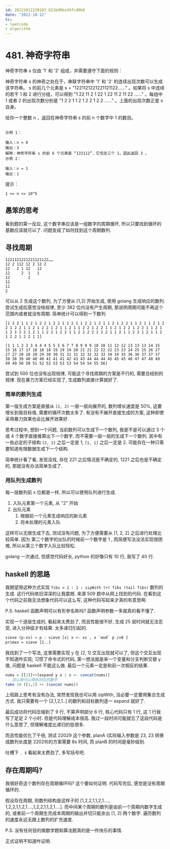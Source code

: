 ```yaml
---
id: 20221012220103_621bd0ba39fc48b0
date: "2022-10-12"
tc:
- leetcode
- algorithm
---
```


# 481. 神奇字符串

神奇字符串 s 仅由 '1' 和 '2' 组成，并需要遵守下面的规则：

神奇字符串 s 的神奇之处在于，串联字符串中 '1' 和 '2' 的连续出现次数可以生成该字符串。
s 的前几个元素是 s = "1221121221221121122……" 。如果将 s 中连续的若干 1 和 2 进行分组，可以得到 "1 22 11 2 1 22 1 22 11 2 11 22 ......" 。每组中 1 或者 2 的出现次数分别是 "1 2 2 1 1 2 1 2 2 1 2 2 ......" 。上面的出现次数正是 s 自身。

给你一个整数 n ，返回在神奇字符串 s 的前 n 个数字中 1 的数目。

```

示例 1：

输入：n = 6
输出：3
解释：神奇字符串 s 的前 6 个元素是 “122112”，它包含三个 1，因此返回 3 。
示例 2：

输入：n = 1
输出：1

```

提示：

`1 <= n <= 10^5`

## 愚笨的思考

看到题的第一反应, 这个数字串应该是一组数字的周期循环, 所以只要找到循环的基数应该就可以了. 问题变成了如何找到这个周期数列.

## 寻找周期

```
1221121221221121122……
12 2 112 12 2 12 2
12   2 1 12   12
12     2  1   1
12        2
12
11
2
```

可以从 2 生成这个数列, 为了方便从 [1,2] 开始生成, 使用 golang 生成响应的数列.尝试生成后感觉没啥规律, 至少 382 位内没有产生周期, 那说明周期可能不再这个范围内或者就没有周期. 简单统计可以得到一下数列

```
[1 2 2 1 1 2 1 2 2 1 2 2 1 1 2 1 1 2 2 1 2 1 1 2 1 2 2 1 1 2 1 1 2 1 2 2 1 2 2 1 1 2 1 2 2 1 2 1 1 2 1 1 2 2 1 2 2 1 1 2 1 2 2 1 2 2 1 1 2 1 1 2 1 2 2 1 2 1 1 2 2 1 2 2 1 1 2 1 2 2 1 2 2 1 1 2 1 1 2 2 1 2 1 1 2 1 2 2 1 2 2 1 1]

[1 1 1 2 3 3 4 4 4 5 5 5 6 7 7 8 9 9 9 10 10 11 12 12 13 13 13 14 15 15 16 17 17 18 18 18 19 19 19 20 21 21 22 22 22 23 23 24 25 25 26 27 27 27 28 28 28 29 30 30 31 31 31 32 32 32 33 34 34 35 36 36 37 37 37 38 38 39 40 40 40 41 41 41 42 43 43 44 44 44 45 45 45 46 47 47 48 49 49 49 50 50 51 52 52 53 53 53 54 54 54 55 56]
```

尝试到 500 位也没有出现规律, 可能这个寻找周期的方案是不行的, 需要总结别的规律. 现在暴力方案已经实现了, 生成数列直接计算就好了.

### 简单的数列生成

第一版生成方案是直接从 `[1, 2]` 一层一层向展开的, 数列增长速度是 50%, 这要增长到我目标值, 需要的循环次数太多了. 有没有不展开直接生成的方案, 这种即使采用暴力效果也会比展开效果好.

思考过程中, 想到一个问题, 当前数列可以生成下一个数列, 我是不是可以通过 3 个或 4 个数字直接推算出下一个数字, 而不需要一层一层的生成下一个数列. 其中有一些必定的子结构 `[2, 2]` 之后一定是 1, `[1, 1]` 之后一定是 2. 可能存在一种只需要知道有限数据生成下一个结构.

简单统计看了看, 发现没戏, 存在 221 之后情况是不确定的, 1221 之后也是不确定的, 那就没有办法简单生成了.

### 用队列生成数列

每一层数列前 x 位都是一样, 所以可以使用队列进行生成.
1. 入队元素第一个元素, 从 "2" 开始
2. 出队元素
    1. 根据前一个元素生成响应的新元素
    2. 将未处理的元素入队

这样可以无限生成下去, 测试没有问题, 为了方便需要从 [1, 2, 2] 之后进行处理比较简单. 因为 第二个数字的出队的时候前一个数字是 1 , 而简便写法没法实现很困难, 所以从第三个数字入队比较轻松.

golang 一次通过, 但感觉代码好长, python 的好像只有 10 行, 我写了 40 行.

## haskell 的思路

我期望用这种方式实现 `fibs = 1 : 1 : zipWith (+) fibs (tail fibs)` 数列的生成. 这行代码依旧深深的让我震撼. 来源 509 题中从网上找到的代码. 在看到这个代码之前我无法想象代码可以这么写, 这种代码写起来才真的有意思啊.

P.S. haskell 函数声明可以有形参名称吗? 函数声明参数一多就真的看不懂了.

实现一个逐层生成的, 看起来太费劲了, 而且性能很不好, 生成 25 层时间就无法忍受, 进入分钟级才有结果. 太多递归引起的.

```hs
sieve (p:xs) = p : sieve [x| x <- xs , x `mod` p /=0 ]
primes = sieve [2..]
```

我找到了一个写法, 这里需要实现 y 在 [2, 1] 交互出现就可以了, 但这个交互出现不知道咋实现; 习惯了命令式的代码, 第一想法就是来一个变量和分支判断交替 y 值, 问题是 haskell 不能这么做. 最后一个元素一定是和前一次相反的结果.
```hs
nums = [[2]]++[expand y x | x <- concat(nums)]
-- 这么做可以得到对应的数字
take 10 ([1,2] ++ (concat nums))
```

上班路上思考有没有办法, 突然发现我也可以用 zipWith, 没必要一定要用集合生成方式. 我只需要有一个 [2,1,2,1..] 的数列和目标数列逐一 expand 就好了.

最后成功将代码压缩到了 9 行, 不算声明部分 6 行, 核心代码只有 1 行, 这 1 行我写了足足 2 个小时. 但是代码理解成本很高. 我过一段时间可能就忘了这段代码是什么意思了, 但理解难度比递归的低很多.

而且性能优化了千倍, 测试 22029 这个参数, planA \(实际输入参数是 23, 23 转换成数列长度是 22029\)的方案需要 8s 时间, 而 planB 的时间是毫秒级别.

吐槽下 `. $` 看起来太费劲了, 多写括号吧.

## 存在周期吗?

我很好奇这个数列存在周期循环吗? 这个要如何证明. 代码写完后, 感觉是没有周期循环的.

假设存在周期, 则数列结构是这样子的 [1,2,2,1,1,2,1...., 1,2,2,1,1,2,1....,1,2,2,1,1,2,1....]. 而中间某个周期的数列是由前一个周期内数字生成的, 或者前一个周期生完成本周期的输出并切只能余出 [1, 2] 两个数字. 遍历数列的速度永远无跟上数列的扩充速度.

P.S. 没有任何目的做数学题和算法题真的是一件快乐的事情.

正式证明不知道咋证明.
